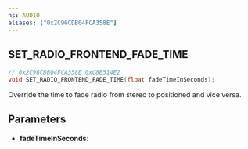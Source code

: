 ```yaml
---
ns: AUDIO
aliases: ["0x2C96CDB04FCA358E"]
---
```

## SET_RADIO_FRONTEND_FADE_TIME

```c
// 0x2C96CDB04FCA358E 0xC8B514E2
void SET_RADIO_FRONTEND_FADE_TIME(float fadeTimeInSeconds);
```

Override the time to fade radio from stereo to positioned and vice versa.

## Parameters
* **fadeTimeInSeconds**:

